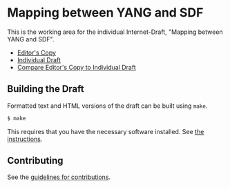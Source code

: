 # Mapping between YANG and SDF

This is the working area for the individual Internet-Draft, "Mapping between YANG and SDF".

* [Editor's Copy](https://cabo.github.io/asdf-sdf-yang/#go.draft-kiesewalter-asdf-yang-sdf.html)
* [Individual Draft](https://datatracker.ietf.org/doc/html/draft-kiesewalter-asdf-yang-sdf)
* [Compare Editor's Copy to Individual Draft](https://cabo.github.io/asdf-sdf-yang/#go.draft-kiesewalter-asdf-yang-sdf.diff)

## Building the Draft

Formatted text and HTML versions of the draft can be built using `make`.

```sh
$ make
```

This requires that you have the necessary software installed.  See
[the instructions](https://github.com/martinthomson/i-d-template/blob/main/doc/SETUP.md).


## Contributing

See the
[guidelines for contributions](https://github.com/cabo/asdf-sdf-yang/blob/main/CONTRIBUTING.md).

